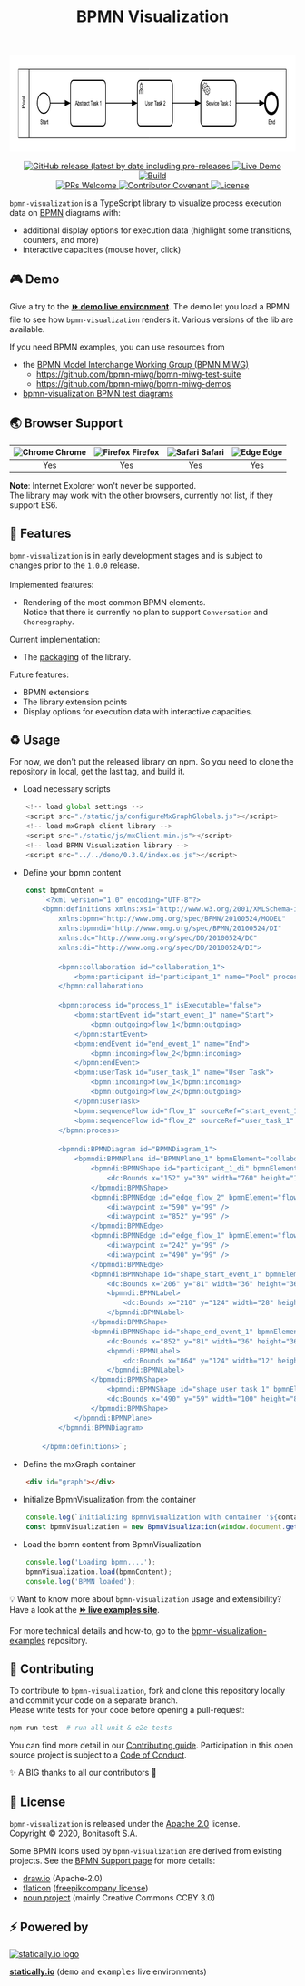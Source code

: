 <h1 align="center">BPMN Visualization</h1> <br>
<p align="center">
    <p align="center">
        <img title="BPMN Visualization" src="docs/diagram-example.png" width="812" height="170">
    </p>
    <p align="center">
        <a href="https://github.com/process-analytics/bpmn-visualization-js/releases">
            <img alt="GitHub release (latest by date including pre-releases" src="https://img.shields.io/github/v/release/process-analytics/bpmn-visualization-js?color=orange&include_prereleases"> 
        </a> 
        <a href="https://cdn.statically.io/gh/process-analytics/bpmn-visualization-examples/master/demo/index.html">
            <img alt="Live Demo" src="https://img.shields.io/badge/demo-online-blueviolet.svg"> 
        </a> 
        <a href="https://github.com/process-analytics/bpmn-visualization-js/actions">
            <img alt="Build" src="https://github.com/process-analytics/bpmn-visualization-js/workflows/Build/badge.svg"> 
        </a> 
        <br>
        <a href="CONTRIBUTING.md">
            <img alt="PRs Welcome" src="https://img.shields.io/badge/PRs-welcome-ff69b4.svg?style=flat-square"> 
        </a> 
        <a href="CODE_OF_CONDUCT.md">
            <img alt="Contributor Covenant" src="https://img.shields.io/badge/Contributor%20Covenant-v2.0%20adopted-ff69b4.svg"> 
        </a> 
        <a href="LICENSE">
            <img alt="License" src="https://img.shields.io/github/license/process-analytics/bpmn-visualization-js?color=blue"> 
        </a> 
    </p>
</p>

`bpmn-visualization` is a TypeScript library to visualize process execution data on [BPMN](https://www.omg.org/spec/BPMN/2.0.2/) diagrams with:
- additional display options for execution data (highlight some transitions, counters, and more)
- interactive capacities (mouse hover, click)


## 🎮 Demo

Give a try to the [__:fast_forward: demo live environment__][demo-live-environment].
The demo let you load a BPMN file to see how `bpmn-visualization` renders it. Various versions of the lib are available. 

If you need BPMN examples, you can use resources from 
- the [BPMN Model Interchange Working Group (BPMN MIWG)](http://www.omgwiki.org/bpmn-miwg)
  - https://github.com/bpmn-miwg/bpmn-miwg-test-suite
  - https://github.com/bpmn-miwg/bpmn-miwg-demos
- [bpmn-visualization BPMN test diagrams](https://github.com/process-analytics/bpmn-visualization-examples/blob/master/bpmn-files/README.md)


## 🌏 Browser Support

| <img src="https://www.google.com/chrome/static/images/chrome-logo.svg" alt="Chrome" width="18px" height="18px" /> Chrome | <img src="https://user-media-prod-cdn.itsre-sumo.mozilla.net/uploads/products/2020-04-14-08-36-13-8dda6f.png" alt="Firefox" width="18px" height="18px" /> Firefox | <img src="https://developer.apple.com/assets/elements/icons/safari/safari-96x96.png" alt="Safari" width="18px" height="18px" /> Safari | <img src="https://avatars0.githubusercontent.com/u/11354582?s=200&v=4" alt="Edge" width="18px" height="18px" /> Edge |
| :---------: | :---------: | :---------: | :---------: |
| Yes | Yes | Yes | Yes |

**Note**: Internet Explorer won't never be supported. \
The library may work with the other browsers, currently not list, if they support ES6.

## 🎨 Features

`bpmn-visualization` is in early development stages and is subject to changes prior to the `1.0.0` release.\
\
Implemented features:
- Rendering of the most common BPMN elements.  
Notice that there is currently no plan to support `Conversation` and `Choreography`.

Current implementation:
- The [packaging](https://github.com/process-analytics/bpmn-visualization-js/milestone/18) of the library.

Future features:
- BPMN extensions
- The library extension points
- Display options for execution data with interactive capacities.


## ♻️ Usage
For now, we don't put the released library on npm. So you need to clone the repository in local, get the last tag, and build it.

* Load necessary scripts 
```javascript
    <!-- load global settings -->
    <script src="./static/js/configureMxGraphGlobals.js"></script>
    <!-- load mxGraph client library -->
    <script src="./static/js/mxClient.min.js"></script>
    <!-- load BPMN Visualization library -->
    <script src="../../demo/0.3.0/index.es.js"></script>
```
* Define your bpmn content
```javascript
    const bpmnContent = 
        `<?xml version="1.0" encoding="UTF-8"?>
        <bpmn:definitions xmlns:xsi="http://www.w3.org/2001/XMLSchema-instance" 
            xmlns:bpmn="http://www.omg.org/spec/BPMN/20100524/MODEL" 
            xmlns:bpmndi="http://www.omg.org/spec/BPMN/20100524/DI" 
            xmlns:dc="http://www.omg.org/spec/DD/20100524/DC" 
            xmlns:di="http://www.omg.org/spec/DD/20100524/DI">

            <bpmn:collaboration id="collaboration_1">
                <bpmn:participant id="participant_1" name="Pool" processRef="process_1" />
            </bpmn:collaboration>

            <bpmn:process id="process_1" isExecutable="false">
                <bpmn:startEvent id="start_event_1" name="Start">
                    <bpmn:outgoing>flow_1</bpmn:outgoing>
                </bpmn:startEvent>
                <bpmn:endEvent id="end_event_1" name="End">
                    <bpmn:incoming>flow_2</bpmn:incoming>
                </bpmn:endEvent>
                <bpmn:userTask id="user_task_1" name="User Task">
                    <bpmn:incoming>flow_1</bpmn:incoming>
                    <bpmn:outgoing>flow_2</bpmn:outgoing>
                </bpmn:userTask>
                <bpmn:sequenceFlow id="flow_1" sourceRef="start_event_1" targetRef="user_task_1" />
                <bpmn:sequenceFlow id="flow_2" sourceRef="user_task_1" targetRef="end_event_1" />
            </bpmn:process>

            <bpmndi:BPMNDiagram id="BPMNDiagram_1">
                <bpmndi:BPMNPlane id="BPMNPlane_1" bpmnElement="collaboration_1">
                    <bpmndi:BPMNShape id="participant_1_di" bpmnElement="participant_1" isHorizontal="true">
                        <dc:Bounds x="152" y="39" width="760" height="121" />
                    </bpmndi:BPMNShape>
                    <bpmndi:BPMNEdge id="edge_flow_2" bpmnElement="flow_2">
                        <di:waypoint x="590" y="99" />
                        <di:waypoint x="852" y="99" />
                    </bpmndi:BPMNEdge>
                    <bpmndi:BPMNEdge id="edge_flow_1" bpmnElement="flow_1">
                        <di:waypoint x="242" y="99" />
                        <di:waypoint x="490" y="99" />
                    </bpmndi:BPMNEdge>
                    <bpmndi:BPMNShape id="shape_start_event_1" bpmnElement="start_event_1">
                        <dc:Bounds x="206" y="81" width="36" height="36" />
                        <bpmndi:BPMNLabel>
                            <dc:Bounds x="210" y="124" width="28" height="14" />
                        </bpmndi:BPMNLabel>
                    </bpmndi:BPMNShape>
                    <bpmndi:BPMNShape id="shape_end_event_1" bpmnElement="end_event_1">
                        <dc:Bounds x="852" y="81" width="36" height="36" />
                        <bpmndi:BPMNLabel>
                            <dc:Bounds x="864" y="124" width="12" height="14" />
                        </bpmndi:BPMNLabel>
                    </bpmndi:BPMNShape>
                        <bpmndi:BPMNShape id="shape_user_task_1" bpmnElement="user_task_1">
                        <dc:Bounds x="490" y="59" width="100" height="80" />
                    </bpmndi:BPMNShape>
                </bpmndi:BPMNPlane>
            </bpmndi:BPMNDiagram>
    
        </bpmn:definitions>`;
```
* Define the mxGraph container
```html
    <div id="graph"></div>
```
* Initialize BpmnVisualization from the container
```javascript
    console.log(`Initializing BpmnVisualization with container '${container}'...`);
    const bpmnVisualization = new BpmnVisualization(window.document.getElementById(container));  
```
* Load the bpmn content from BpmnVisualization
```javascript
    console.log('Loading bpmn....');
    bpmnVisualization.load(bpmnContent);
    console.log('BPMN loaded');
```

💡 Want to know more about `bpmn-visualization` usage and extensibility? Have a look at the
[__:fast_forward: live examples site__](https://cdn.statically.io/gh/process-analytics/bpmn-visualization-examples/master/examples/index.html).

For more technical details and how-to, go to the [bpmn-visualization-examples](https://github.com/process-analytics/bpmn-visualization-examples/)
repository.

## 🔧 Contributing

To contribute to `bpmn-visualization`, fork and clone this repository locally and commit your code on a separate branch. \
Please write tests for your code before opening a pull-request:

```sh
npm run test  # run all unit & e2e tests
```

You can find more detail in our [Contributing guide](CONTRIBUTING.md). Participation in this open source project is subject to a [Code of Conduct](CODE_OF_CONDUCT.md).

:sparkles: A BIG thanks to all our contributors :slightly_smiling_face:


## 📃 License

`bpmn-visualization` is released under the [Apache 2.0](LICENSE) license. \
Copyright &copy; 2020, Bonitasoft S.A.

Some BPMN icons used by `bpmn-visualization` are derived from existing projects. See the [BPMN Support page](docs/bpmn-support.adoc)
for more details:
- [draw.io](https://github.com/jgraph/drawio) (Apache-2.0)
- [flaticon](https://www.flaticon.com) ([freepikcompany license](https://www.freepikcompany.com/legal#nav-flaticon))
- [noun project](https://thenounproject.com/) (mainly Creative Commons CCBY 3.0)


## ⚡ Powered by

[![statically.io logo](https://statically.io/icons/icon-96x96.png "statically.io")](https://statically.io)

**[statically.io](https://statically.io)** (<kbd>demo</kbd> and <kbd>examples</kbd> live environments)


[demo-live-environment]: https://cdn.statically.io/gh/process-analytics/bpmn-visualization-examples/master/demo/index.html
